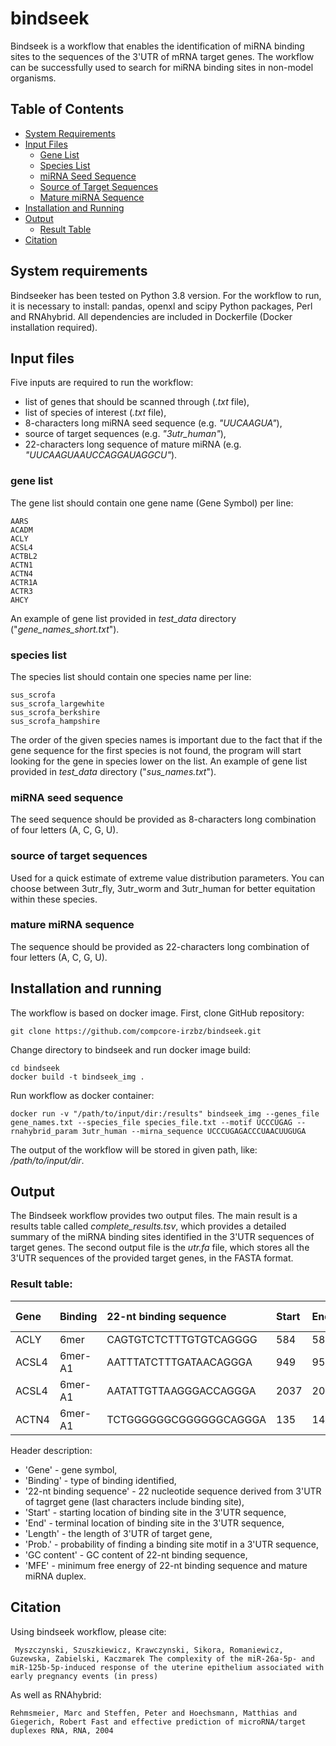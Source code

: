 # bindseek

Bindseek is a workflow that enables the identification of miRNA binding sites to the sequences of the 3'UTR of mRNA target genes. The workflow can be successfully used to search for miRNA binding sites in non-model organisms.

## Table of Contents
- [System Requirements](#system-requirements)
- [Input Files](#input-files)
  - [Gene List](#gene-list)
  - [Species List](#species-list)
  - [miRNA Seed Sequence](#mirna-seed-sequence)
  - [Source of Target Sequences](#source-of-target-sequences)
  - [Mature miRNA Sequence](#mature-mirna-sequence)
- [Installation and Running](#installation-and-running)
- [Output](#output)
  - [Result Table](#result-table)
- [Citation](#citation)


## System requirements
Bindseeker has been tested on Python 3.8 version. For the workflow to run, it is necessary to install: pandas, openxl and scipy Python packages, Perl and RNAhybrid.
All dependencies are included in Dockerfile (Docker installation required).


## Input files

Five inputs are required to run the workflow: 
* list of genes that should be scanned through (*.txt* file), 
* list of species of interest (*.txt* file), 
* 8-characters long miRNA seed sequence (e.g. *"UUCAAGUA"*), 
* source of target sequences (e.g. *"3utr_human"*), 
* 22-characters long sequence of mature miRNA (e.g. *"UUCAAGUAAUCCAGGAUAGGCU"*).

### gene list
The gene list should contain one gene name (Gene Symbol) per line:

```
AARS
ACADM
ACLY
ACSL4
ACTBL2
ACTN1
ACTN4
ACTR1A
ACTR3
AHCY
```
An example of gene list provided in *test_data* directory ("*gene_names_short.txt*").

### species list
The species list should contain one species name per line:

```
sus_scrofa
sus_scrofa_largewhite
sus_scrofa_berkshire
sus_scrofa_hampshire
```
The order of the given species names is important due to the fact that if the gene sequence for the first species is not found, the program will start looking for the gene in species lower on the list.
An example of gene list provided in *test_data* directory ("*sus_names.txt*").

### miRNA seed sequence

The seed sequence should be provided as 8-characters long combination of four letters (A, C, G, U). 

### source of target sequences
 	
Used for a quick estimate of extreme value distribution parameters. You can choose between 3utr_fly, 3utr_worm and 3utr_human for better equitation within these species.


### mature miRNA sequence

The sequence should be provided as 22-characters long combination of four letters (A, C, G, U). 



## Installation and running

The workflow is based on docker image.
First, clone GitHub repository:

```
git clone https://github.com/compcore-irzbz/bindseek.git
```

Change directory to bindseek and run docker image build:
```
cd bindseek
docker build -t bindseek_img .
```

Run workflow as docker container:

```
docker run -v "/path/to/input/dir:/results" bindseek_img --genes_file gene_names.txt --species_file species_file.txt --motif UCCCUGAG --rnahybrid_param 3utr_human --mirna_sequence UCCCUGAGACCCUAACUUGUGA
```

The output of the workflow will be stored in given path, like: */path/to/input/dir*.



## Output

The Bindseek workflow provides two output files. The main result is a results table called *complete_results.tsv*, which provides a detailed summary of the miRNA binding sites identified in the 3'UTR sequences of target genes. The second output file is the *utr.fa* file, which stores all the 3'UTR sequences of the provided target genes, in the FASTA format. 

### Result table:
| Gene | Binding | 22-nt binding sequence | Start | End | Length | Prob. | GC content | MFE |
|:---|:---|:---|:---|:---|:---|:---|:---|:---|
| ACLY | 6mer | CAGTGTCTCTTTGTGTCAGGGG | 584 | 589 | 877 | 0.19178 | 54.545 | -18.5 |
| ACSL4 | 6mer-A1 | AATTTATCTTTGATAACAGGGA | 949 | 954 | 2724 | 0.48516 | 27.273 | -14.8 |
| ACSL4 | 6mer-A1 | AATATTGTTAAGGGACCAGGGA | 2037 | 2042 | 2724 | 0.48516 | 40.909 | -23.1 |
| ACTN4 | 6mer-A1 | TCTGGGGGGCGGGGGGCAGGGA | 135 | 140 | 1075 | 0.22992 | 81.818 | -28.8 |

Header description:
* 'Gene' - gene symbol,
* 'Binding' - type of binding identified,
* '22-nt binding sequence' - 22 nucleotide sequence derived from 3'UTR of tagrget gene (last characters include binding site),
* 'Start' - starting location of binding site in the 3'UTR sequence,
* 'End' - terminal location of binding site in the 3'UTR sequence,
* 'Length' - the length of 3'UTR of target gene,
* 'Prob.' - probability of finding a binding site motif in a 3'UTR sequence,
* 'GC content' - GC content of 22-nt binding sequence,
* 'MFE' - minimum free energy of 22-nt binding sequence and mature miRNA duplex.


## Citation
Using bindseek workflow, please cite:
```
 Myszczynski, Szuszkiewicz, Krawczynski, Sikora, Romaniewicz,  Guzewska, Zabielski, Kaczmarek The complexity of the miR-26a-5p- and miR-125b-5p-induced response of the uterine epithelium associated with early pregnancy events (in press)
```

As well as RNAhybrid:
```
Rehmsmeier, Marc and Steffen, Peter and Hoechsmann, Matthias and Giegerich, Robert Fast and effective prediction of microRNA/target duplexes RNA, RNA, 2004
```
